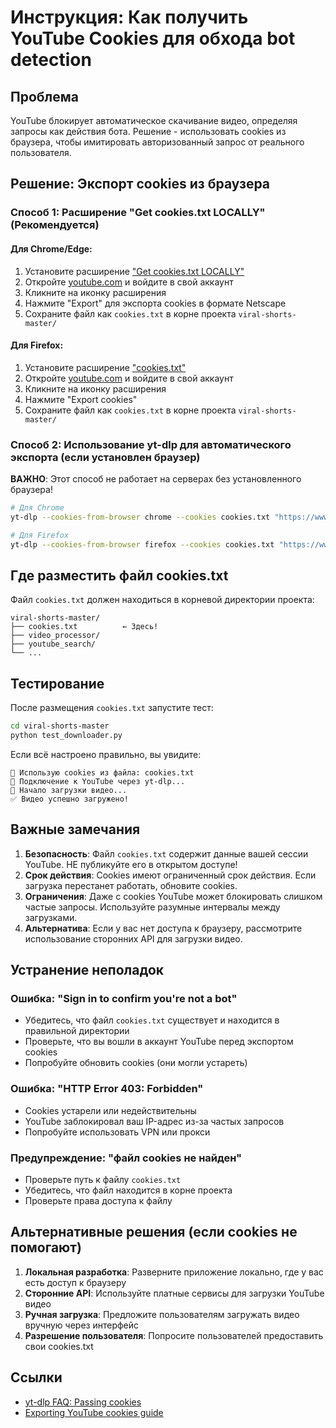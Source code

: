 # Инструкция: Как получить YouTube Cookies для обхода bot detection

## Проблема
YouTube блокирует автоматическое скачивание видео, определяя запросы как действия бота. Решение - использовать cookies из браузера, чтобы имитировать авторизованный запрос от реального пользователя.

## Решение: Экспорт cookies из браузера

### Способ 1: Расширение "Get cookies.txt LOCALLY" (Рекомендуется)

#### Для Chrome/Edge:
1. Установите расширение ["Get cookies.txt LOCALLY"](https://chrome.google.com/webstore/detail/get-cookiestxt-locally/cclelndahbckbenkjhflpdbgdldlbecc)
2. Откройте [youtube.com](https://www.youtube.com) и войдите в свой аккаунт
3. Кликните на иконку расширения
4. Нажмите "Export" для экспорта cookies в формате Netscape
5. Сохраните файл как `cookies.txt` в корне проекта `viral-shorts-master/`

#### Для Firefox:
1. Установите расширение ["cookies.txt"](https://addons.mozilla.org/en-US/firefox/addon/cookies-txt/)
2. Откройте [youtube.com](https://www.youtube.com) и войдите в свой аккаунт
3. Кликните на иконку расширения
4. Нажмите "Export cookies" 
5. Сохраните файл как `cookies.txt` в корне проекта `viral-shorts-master/`

### Способ 2: Использование yt-dlp для автоматического экспорта (если установлен браузер)

**ВАЖНО**: Этот способ не работает на серверах без установленного браузера!

```bash
# Для Chrome
yt-dlp --cookies-from-browser chrome --cookies cookies.txt "https://www.youtube.com/watch?v=dQw4w9WgXcQ"

# Для Firefox
yt-dlp --cookies-from-browser firefox --cookies cookies.txt "https://www.youtube.com/watch?v=dQw4w9WgXcQ"
```

## Где разместить файл cookies.txt

Файл `cookies.txt` должен находиться в корневой директории проекта:
```
viral-shorts-master/
├── cookies.txt          ← Здесь!
├── video_processor/
├── youtube_search/
└── ...
```

## Тестирование

После размещения `cookies.txt` запустите тест:

```bash
cd viral-shorts-master
python test_downloader.py
```

Если всё настроено правильно, вы увидите:
```
🍪 Использую cookies из файла: cookies.txt
📡 Подключение к YouTube через yt-dlp...
🔄 Начало загрузки видео...
✅ Видео успешно загружено!
```

## Важные замечания

1. **Безопасность**: Файл `cookies.txt` содержит данные вашей сессии YouTube. НЕ публикуйте его в открытом доступе!
2. **Срок действия**: Cookies имеют ограниченный срок действия. Если загрузка перестанет работать, обновите cookies.
3. **Ограничения**: Даже с cookies YouTube может блокировать слишком частые запросы. Используйте разумные интервалы между загрузками.
4. **Альтернатива**: Если у вас нет доступа к браузеру, рассмотрите использование сторонних API для загрузки видео.

## Устранение неполадок

### Ошибка: "Sign in to confirm you're not a bot"
- Убедитесь, что файл `cookies.txt` существует и находится в правильной директории
- Проверьте, что вы вошли в аккаунт YouTube перед экспортом cookies
- Попробуйте обновить cookies (они могли устареть)

### Ошибка: "HTTP Error 403: Forbidden"
- Cookies устарели или недействительны
- YouTube заблокировал ваш IP-адрес из-за частых запросов
- Попробуйте использовать VPN или прокси

### Предупреждение: "файл cookies не найден"
- Проверьте путь к файлу `cookies.txt`
- Убедитесь, что файл находится в корне проекта
- Проверьте права доступа к файлу

## Альтернативные решения (если cookies не помогают)

1. **Локальная разработка**: Разверните приложение локально, где у вас есть доступ к браузеру
2. **Сторонние API**: Используйте платные сервисы для загрузки YouTube видео
3. **Ручная загрузка**: Предложите пользователям загружать видео вручную через интерфейс
4. **Разрешение пользователя**: Попросите пользователей предоставить свои cookies.txt

## Ссылки

- [yt-dlp FAQ: Passing cookies](https://github.com/yt-dlp/yt-dlp/wiki/FAQ#how-do-i-pass-cookies-to-yt-dlp)
- [Exporting YouTube cookies guide](https://github.com/yt-dlp/yt-dlp/wiki/Extractors#exporting-youtube-cookies)
